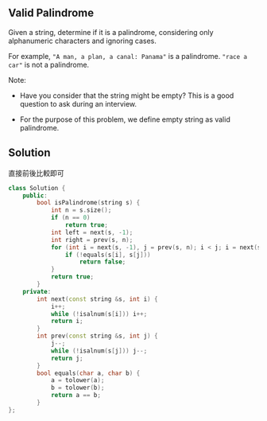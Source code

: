 ## Valid Palindrome

Given a string, determine if it is a palindrome, considering only alphanumeric characters and ignoring cases.

For example,
`"A man, a plan, a canal: Panama"` is a palindrome.
`"race a car"` is not a palindrome.

Note:

* Have you consider that the string might be empty? This is a good question to ask during an interview.

* For the purpose of this problem, we define empty string as valid palindrome. 

## Solution

直接前後比較即可
```cpp
class Solution {
	public:
		bool isPalindrome(string s) {
			int n = s.size();
			if (n == 0)
				return true;
			int left = next(s, -1);
			int right = prev(s, n);
			for (int i = next(s, -1), j = prev(s, n); i < j; i = next(s, i), j = prev(s, j)) {
				if (!equals(s[i], s[j]))
					return false;
			}
			return true;
		}
	private:
		int next(const string &s, int i) {
			i++;
			while (!isalnum(s[i])) i++;
			return i;
		}
		int prev(const string &s, int j) {
			j--;
			while (!isalnum(s[j])) j--;
			return j;
		}
		bool equals(char a, char b) {
			a = tolower(a);
			b = tolower(b);
			return a == b;
		}
};
```
